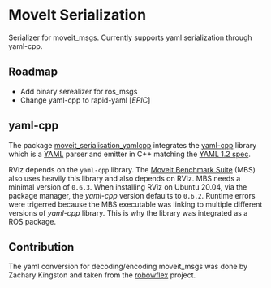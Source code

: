 # MoveIt Serialization

Serializer for moveit_msgs. Currently supports yaml serialization through yaml-cpp.


## Roadmap
- Add binary serealizer for ros_msgs
- Change yaml-cpp to rapid-yaml [*EPIC*]

## yaml-cpp

The package [moveit\_serialisation\_yamlcpp](./yaml-cpp) integrates the [yaml-cpp](https://github.com/jbeder/yaml-cpp) library which is a [YAML](http://www.yaml.org/) parser and emitter in C++ matching the [YAML 1.2 spec](http://www.yaml.org/spec/1.2/spec.html).


RViz depends on the `yaml-cpp` library. The [MoveIt Benchmark Suite](https://github.com/captain-yoshi/moveit_benchmark_suite) (MBS) also uses heavily this library and also depends on RVIz. MBS needs a minimal version of `0.6.3`. When installing RViz on Ubuntu 20.04, via the package manager, the *yaml-cpp* version defaults to `0.6.2`. Runtime errors were trigerred because the MBS executable was linking to multiple different versions of *yaml-cpp* library. This is why the library was integrated as a ROS package.


## Contribution

The yaml conversion for decoding/encoding moveit_msgs was done by Zachary Kingston and taken from the [robowflex](https://github.com/KavrakiLab/robowflex) project.
